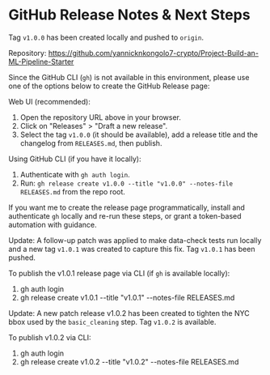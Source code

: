 # GitHub Release Notes & Next Steps

Tag `v1.0.0` has been created locally and pushed to `origin`.

Repository: https://github.com/yannicknkongolo7-crypto/Project-Build-an-ML-Pipeline-Starter

Since the GitHub CLI (`gh`) is not available in this environment, please use one of the options below to create the GitHub Release page:

Web UI (recommended):
1. Open the repository URL above in your browser.
2. Click on "Releases" > "Draft a new release".
3. Select the tag `v1.0.0` (it should be available), add a release title and the changelog from `RELEASES.md`, then publish.

Using GitHub CLI (if you have it locally):
1. Authenticate with `gh auth login`.
2. Run: `gh release create v1.0.0 --title "v1.0.0" --notes-file RELEASES.md` from the repo root.

If you want me to create the release page programmatically, install and authenticate `gh` locally and re-run these steps, or grant a token-based automation with guidance.

Update: A follow-up patch was applied to make data-check tests run locally and a new tag
`v1.0.1` was created to capture this fix. Tag `v1.0.1` has been pushed.

To publish the v1.0.1 release page via CLI (if `gh` is available locally):
1. gh auth login
2. gh release create v1.0.1 --title "v1.0.1" --notes-file RELEASES.md

Update: A new patch release v1.0.2 has been created to tighten the NYC
bbox used by the `basic_cleaning` step. Tag `v1.0.2` is available.

To publish v1.0.2 via CLI:
1. gh auth login
2. gh release create v1.0.2 --title "v1.0.2" --notes-file RELEASES.md

